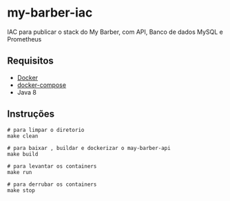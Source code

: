# my-barber-iac

IAC para publicar o stack do My Barber, com API, Banco de dados MySQL e Prometheus


## Requisitos
 - [Docker](https://docs.docker.com/engine/install/ubuntu/)
 - [docker-compose](https://docs.docker.com/compose/install)
 - Java 8


## Instruções 

```
# para limpar o diretorio
make clean

# para baixar , buildar e dockerizar o may-barber-api
make build

# para levantar os containers
make run

# para derrubar os containers
make stop
```
